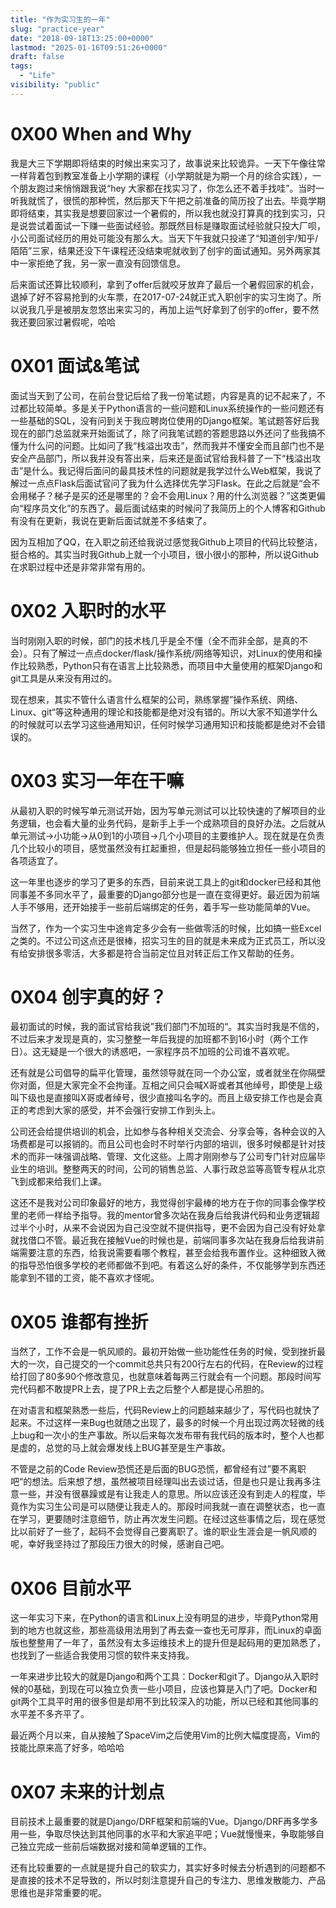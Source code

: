 ```yaml
---
title: "作为实习生的一年"
slug: "practice-year"
date: "2018-09-18T13:25:00+0000"
lastmod: "2025-01-16T09:51:26+0000"
draft: false
tags:
  - "Life"
visibility: "public"
---
```

# 0X00 When and Why

我是大三下学期即将结束的时候出来实习了，故事说来比较诡异。一天下午像往常一样背着包到教室准备上小学期的课程（小学期就是为期一个月的综合实践），一个朋友跑过来悄悄跟我说“hey 大家都在找实习了，你怎么还不着手找哇”。当时一听我就慌了，很慌的那种慌，然后那天下午把之前准备的简历投了出去。毕竟学期即将结束，其实我是想要回家过一个暑假的，所以我也就没打算真的找到实习，只是说尝试着面试一下赚一些面试经验。那既然目标是赚取面试经验就只投大厂呗，小公司面试经历的用处可能没有那么大。当天下午我就只投递了“知道创宇/知乎/陌陌”三家，结果还没下午课程还没结束呢就收到了创宇的面试通知。另外两家其中一家拒绝了我，另一家一直没有回馈信息。

后来面试还算比较顺利，拿到了offer后就咬牙放弃了最后一个暑假回家的机会，退掉了好不容易抢到的火车票，在2017-07-24就正式入职创宇的实习生岗了。所以说我几乎是被朋友忽悠出来实习的，再加上运气好拿到了创宇的offer，要不然我还要回家过暑假呢，哈哈

# 0X01 面试&笔试

面试当天到了公司，在前台登记后给了我一份笔试题，内容是真的记不起来了，不过都比较简单。多是关于Python语言的一些问题和Linux系统操作的一些问题还有一些基础的SQL，没有问到关于我应聘岗位使用的Django框架。笔试题答好后我现在的部门总监就来开始面试了，除了问我笔试题的答题思路以外还问了些我搞不懂为什么问的问题。比如问了我“栈溢出攻击”，然而我并不懂安全而且部门也不是安全产品部门，所以我并没有答出来，后来还是面试官给我科普了一下“栈溢出攻击”是什么。我记得后面问的最具技术性的问题就是我学过什么Web框架，我说了解过一点点Flask后面试官问了我为什么选择优先学习Flask。在此之后就是“会不会用梯子？梯子是买的还是哪里的？会不会用Linux？用的什么浏览器？”这类更偏向“程序员文化”的东西了。最后面试结束的时候问了我简历上的个人博客和Github有没有在更新，我说在更新后面试就差不多结束了。

因为互相加了QQ，在入职之前还给我说过感觉我Github上项目的代码比较整洁，挺合格的。其实当时我Github上就一个小项目，很小很小的那种，所以说Github在求职过程中还是非常非常有用的。

# 0X02 入职时的水平

当时刚刚入职的时候，部门的技术栈几乎是全不懂（全不而非全部，是真的不会）。只有了解过一点点docker/flask/操作系统/网络等知识，对Linux的使用和操作比较熟悉，Python只有在语言上比较熟悉，而项目中大量使用的框架Django和git工具是从来没有用过的。

现在想来，其实不管什么语言什么框架的公司，熟练掌握”操作系统、网络、Linux、git“等这种通用的理论和技能都是绝对没有错的。所以大家不知道学什么的时候就可以去学习这些通用知识，任何时候学习通用知识和技能都是绝对不会错误的。

# 0X03 实习一年在干嘛

从最初入职的时候写单元测试开始，因为写单元测试可以比较快速的了解项目的业务逻辑，也会看大量的业务代码，是新手上手一个成熟项目的良好办法。之后就从单元测试->小功能->从0到1的小项目->几个小项目的主要维护人。现在就是在负责几个比较小的项目，感觉虽然没有扛起重担，但是起码能够独立担任一些小项目的各项适宜了。

这一年里也逐步的学习了更多的东西，目前来说工具上的git和docker已经和其他同事差不多同水平了，最重要的Django部分也是一直在变得更好。最近因为前端人手不够用，还开始接手一些前后端绑定的任务，着手写一些功能简单的Vue。

当然了，作为一个实习生中途肯定多少会有一些做零活的时候，比如搞一些Excel之类的。不过公司这点还是很棒，招实习生的目的就是未来成为正式员工，所以没有给安排很多零活，大多都是符合当前定位且对转正后工作又帮助的任务。

# 0X04 创宇真的好？

最初面试的时候，我的面试官给我说”我们部门不加班的“。其实当时我是不信的，不过后来才发现是真的，实习整整一年后我提的加班都不到16小时（两个工作日）。这无疑是一个很大的诱惑吧，一家程序员不加班的公司谁不喜欢呢。

还有就是公司倡导的扁平化管理，虽然领导就在同一个办公室，或者就坐在你隔壁你对面，但是大家完全不会拘谨。互相之间只会喊X哥或者其他绰号，即使是上级叫下级也是直接叫X哥或者绰号，很少直接叫名字的。而且上级安排工作也是会真正的考虑到大家的感受，并不会强行安排工作到头上。

公司还会给提供培训的机会，比如参与各种相关交流会、分享会等，各种会议的入场费都是可以报销的。而且公司也会时不时举行内部的培训，很多时候都是针对技术的而非一味强调战略、管理、文化这些。上周才刚刚参与了公司专门针对应届毕业生的培训。整整两天的时间，公司的销售总监、人事行政总监等高管专程从北京飞到成都来给我们上课。

这还不是我对公司印象最好的地方，我觉得创宇最棒的地方在于你的同事会像学校里的老师一样给予指导。我的mentor曾多次站在我身后给我讲代码和业务逻辑超过半个小时，从来不会说因为自己没空就不提供指导，更不会因为自己没有好处拿就找借口不管。最近我在接触Vue的时候也是，前端同事多次站在我身后给我讲前端需要注意的东西，给我说需要看哪个教程，甚至会给我布置作业。这种细致入微的指导恐怕很多学校的老师都做不到吧。有着这么好的条件，不仅能够学到东西还能拿到不错的工资，能不喜欢才怪呢。

# 0X05 谁都有挫折

当然了，工作不会是一帆风顺的。最初开始做一些功能性任务的时候，受到挫折最大的一次，自己提交的一个commit总共只有200行左右的代码，在Review的过程给打回了80多90个修改意见，也就意味着每两三行就会有一个问题。那段时间写完代码都不敢提PR上去，提了PR上去之后整个人都是提心吊胆的。

在对语言和框架熟悉一些后，代码Review上的问题越来越少了，写代码也就快了起来。不过这样一来Bug也就随之出现了，最多的时候一个月出现过两次轻微的线上bug和一次小的生产事故。所以后来每次发布带有我代码的版本时，整个人也都是虚的，总觉的马上就会爆发线上BUG甚至是生产事故。

不管是之前的Code Review恐慌还是后面的BUG恐慌，都曾经有过”要不离职吧“的想法。后来想了想，虽然被项目经理叫出去谈过话，但是也只是让我再多注意一些，并没有很暴躁或是有让我走人的意思。所以应该还没有到走人的程度，毕竟作为实习生公司是可以随便让我走人的。那段时间我就一直在调整状态，也一直在学习，更要随时注意细节，防止再次发生问题。在经过这些事情之后，现在感觉比以前好了一些了，起码不会觉得自己要离职了。谁的职业生涯会是一帆风顺的呢，幸好我坚持过了那段压力很大的时候，感谢自己吧。

# 0X06 目前水平

这一年实习下来，在Python的语言和Linux上没有明显的进步，毕竟Python常用到的地方也就这些，那些高级用法用到了再去查一查也无可厚非，而Linux的卓面版也整整用了一年了，虽然没有太多运维技术上的提升但是起码用的更加熟悉了，也找到了一些适合我使用习惯的软件来支持我。

一年来进步比较大的就是Django和两个工具：Docker和git了。Django从入职时候的0基础，到现在可以独立负责一些小项目，应该也算是入门了吧。Docker和git两个工具平时用的很多但是却用不到比较深入的功能，所以已经和其他同事的水平差不多齐平了。

最近两个月以来，自从接触了SpaceVim之后使用Vim的比例大幅度提高，Vim的技能比原来高了好多，哈哈哈

# 0X07 未来的计划点

目前技术上最重要的就是Django/DRF框架和前端的Vue。Django/DRF再多学多用一些，争取尽快达到其他同事的水平和大家追平吧；Vue就慢慢来，争取能够自己独立完成一些前后端数据对接和简单逻辑的工作。

还有比较重要的一点就是提升自己的软实力，其实好多时候去分析遇到的问题都不是直接的技术不足导致的，所以时刻注意提升自己的专注力、思维发散能力、产品思维也是非常重要的呢。
